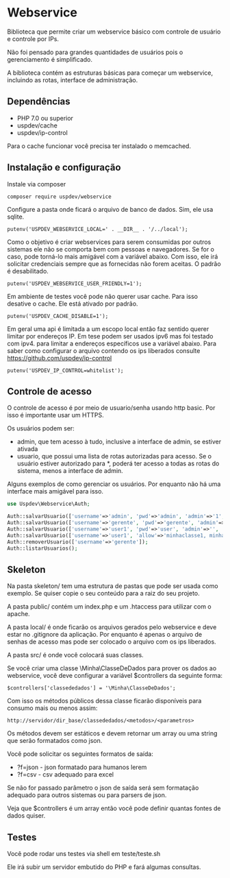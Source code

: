 # Webservice

Biblioteca que permite criar um webservice básico com controle de usuário e controle por IPs.

Não foi pensado para grandes quantidades de usuários pois o gerenciamento é simplificado.

A biblioteca contém as estruturas básicas para começar um webservice, incluindo as rotas, interface de administração.

## Dependências

* PHP 7.0 ou superior
* uspdev/cache
* uspdev/ip-control

Para o cache funcionar você precisa ter instalado o memcached.

## Instalação e configuração

Instale via composer
    
    composer require uspdev/webservice

Configure a pasta onde ficará o arquivo de banco de dados. Sim, ele usa sqlite.

    putenv('USPDEV_WEBSERVICE_LOCAL=' . __DIR__ . '/../local');

Como o objetivo é criar webservices para serem consumidas por outros sistemas ele não se comporta bem com pessoas e navegadores. Se for o caso, pode torná-lo mais amigável com a variável abaixo. Com isso, ele irá solicitar credenciais sempre que as fornecidas não forem aceitas. O padrão é desabilitado.

    putenv('USPDEV_WEBSERVICE_USER_FRIENDLY=1');

Em ambiente de testes você pode não querer usar cache. Para isso desative o cache. Ele está ativado por padrão.

    putenv('USPDEV_CACHE_DISABLE=1');

Em geral uma api é limitada a um escopo local então faz sentido querer limitar por endereços IP. Em tese podem ser usados ipv6 mas foi testado com ipv4. para limitar a endereços específicos use a variável abaixo. Para saber como configurar o arquivo contendo os ips liberados consulte https://github.com/uspdev/ip-control

    putenv('USPDEV_IP_CONTROL=whitelist');

## Controle de acesso

O controle de acesso é por meio de usuario/senha usando http basic. Por isso é importante usar um HTTPS.

Os usuários podem ser:

* admin, que tem acesso à tudo, inclusive a interface de admin, se estiver ativada
* usuario, que possui uma lista de rotas autorizadas para acesso. Se o usuário estiver autorizado para *, poderá ter acesso a todas as rotas do sistema, menos a interface de admin.

Alguns exemplos de como gerenciar os usuários. Por enquanto não há uma interface mais amigável para isso.

```php
use Uspdev\Webservice\Auth;

Auth::salvarUsuario(['username'=>'admin', 'pwd'=>'admin', 'admin'=>'1', 'allow'=>'']);
Auth::salvarUsuario(['username'=>'gerente', 'pwd'=>'gerente', 'admin'=>'0', 'allow'=>'*']);
Auth::salvarUsuario(['username'=>'user1', 'pwd'=>'user', 'admin'=>'', 'allow'=>'minhaclasse1']);
Auth::salvarUsuario(['username'=>'user1', 'allow'=>'minhaclasse1, minhaclasse2']); // alterando o usuário user1
Auth::removerUsuario(['username'=>'gerente']);
Auth::listarUsuarios();
```

## Skeleton

Na pasta skeleton/ tem uma estrutura de pastas que pode ser usada como exemplo. Se quiser copie o seu conteúdo para a raiz do seu projeto.

A pasta public/ contém um index.php e um .htaccess para utilizar com o apache.

A pasta local/ é onde ficarão os arquivos gerados pelo webservice e deve estar no .gitignore da aplicação. Por enquanto é apenas o arquivo de senhas de acesso mas pode ser colocado o arquivo com os ips liberados.

A pasta src/ é onde você colocará suas classes.

Se você criar uma classe \Minha\ClasseDeDados para prover os dados ao webservice, você deve configurar a variável $controllers da seguinte forma:

    $controllers['classededados'] = '\Minha\ClasseDeDados';

Com isso os métodos públicos dessa classe ficarão disponíveis para consumo mais ou menos assim:

    http://servidor/dir_base/classededados/<metodos>/<parametros>

Os métodos devem ser estáticos e devem retornar um array ou uma string que serão formatados como json.

Você pode solicitar os seguintes formatos de saída:

* ?f=json - json formatado para humanos lerem
* ?f=csv - csv adequado para excel

Se não for passado parâmetro o json de saída será sem formatação adequado para outros sistemas ou para parsers de json.

Veja que $controllers é um array então você pode definir quantas fontes de dados quiser.

## Testes

Você pode rodar uns testes via shell em teste/teste.sh

Ele irá subir um servidor embutido do PHP e fará algumas consultas. 

